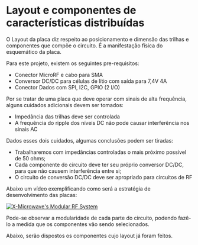 # Layout e componentes de características distribuídas 

O Layout da placa diz respeito ao posicionamento e dimensão das trilhas e componentes que compõe o circuito. É a manifestação física do esquemático da placa.

Para este projeto, existem os seguintes pre-requisitos:
- Conector MicroRF e cabo para SMA
- Conversor DC/DC para células de lítio com saída para 7,4V 4A
- Conector Dados com SPI, I2C, GPIO (2 I/O)

Por se tratar de uma placa que deve operar com sinais de alta frequência, alguns cuidados adicionais devem ser tomados:

- Impedância das trilhas deve ser controlada
- A frequência do ripple dos níveis DC não pode causar interferência nos sinais AC

Dados esses dois cuidados, algumas conclusões podem ser tiradas: 

- Trabalharemos com impedâncias controladas o mais próximo possível de 50 ohms;
- Cada componente do circuito deve ter seu próprio conversor DC/DC, para que não causem interferência entre si;
- O circuito de conversão DC/DC deve ser apropriado para circuitos de RF

Abaixo um vídeo exemplificando como será a estratégia de desenvolvimento das placas:

[![X-Microwave's Modular RF System](https://img.youtube.com/vi/o7zYtF5dE3c/1.jpg)](https://www.youtube.com/watch?v=o7zYtF5dE3c "X-Microwave's Modular RF System")

Pode-se observar a modularidade de cada parte do circuito, podendo fazê-lo a medida que os componentes vão sendo selecionados.

Abaixo, serão dispostos os componentes cujo layout já foram feitos.










